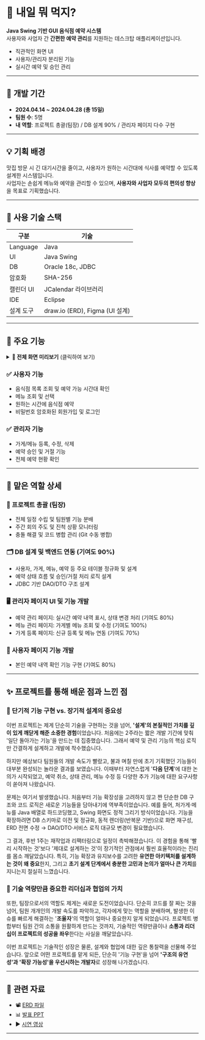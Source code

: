 # 🍱 내일 뭐 먹지?

**Java Swing 기반 GUI 음식점 예약 시스템**  
사용자와 사업자 간 **간편한 예약 관리**를 지원하는 데스크탑 애플리케이션입니다.

- 직관적인 화면 UI
- 사용자/관리자 분리된 기능
- 실시간 예약 및 승인 관리

---

## 📅 개발 기간

- **2024.04.14 ~ 2024.04.28 (총 15일)**  
- **팀원 수**: 5명  
- **내 역할**: 프로젝트 총괄(팀장) / DB 설계 90% / 관리자 페이지 다수 구현

---

## 💡 기획 배경

맛집 방문 시 긴 대기시간을 줄이고, 사용자가 원하는 시간대에 식사를 예약할 수 있도록 설계한 시스템입니다.  
사업자는 손쉽게 메뉴와 예약을 관리할 수 있으며, **사용자와 사업자 모두의 편의성 향상**을 목표로 기획했습니다.

---

## 🔧 사용 기술 스택

| 구분 | 기술 |
|------|------|
| Language | Java |
| UI | Java Swing |
| DB | Oracle 18c, JDBC |
| 암호화 | SHA-256 |
| 캘린더 UI | JCalendar 라이브러리 |
| IDE | Eclipse |
| 설계 도구 | draw.io (ERD), Figma (UI 설계) |

---

## 🧩 주요 기능

<details>
<summary><strong>📸 전체 화면 미리보기</strong> (클릭하여 보기)</summary>

| 구분 | 화면 | 미리보기 |
|------|------|----------|
| 공통 | 로그인 | <img height="300" alt="image" src="https://github.com/user-attachments/assets/eb962efa-8770-4d1f-9f20-31300461ef0e" /> |
| 관리자 | 관리자 메인 | <img height="300" alt="관리자페이지" src="https://github.com/user-attachments/assets/e9390e21-fc57-40cf-93fc-450fa8b5bc49" /> |
| 관리자 | 가게 관리 | <img height="300" alt="가게관리" src="https://github.com/user-attachments/assets/7d6bd95a-baca-4028-9777-993e424b440c" /> |
| 관리자 | 메뉴 관리 | <img height="300" alt="image" src="https://github.com/user-attachments/assets/398c9fd3-d574-416d-a59c-24f3791d90af" /> |
| 관리자 | 예약 확인 | <img height="300" alt="예약확인" src="https://github.com/user-attachments/assets/060e4a7d-a70d-4855-9f5f-7a599f55feb9" /> |
| 사용자 | 유저 메인 | <img height="300" alt="image" src="https://github.com/user-attachments/assets/0c799022-c865-41a0-8a1c-3cfa72eaf60e" /> |
| 사용자 | 예약 | <img height="300" alt="image" src="https://github.com/user-attachments/assets/aa43a009-59de-40aa-adb5-64e45514bc6d" /> |
| 사용자 | 예약 확인 | <img height="300" alt="image" src="https://github.com/user-attachments/assets/69089844-d290-463c-a331-296d40e89f01" /> |

</details>

### ✅ 사용자 기능
- 음식점 목록 조회 및 예약 가능 시간대 확인
- 메뉴 조회 및 선택
- 원하는 시간에 음식점 예약
- 비밀번호 암호화된 회원가입 및 로그인

### ✅ 관리자 기능
- 가게/메뉴 등록, 수정, 삭제
- 예약 승인 및 거절 기능
- 전체 예약 현황 확인

---

## 📌 맡은 역할 상세
### 🧭 프로젝트 총괄 (팀장)
- 전체 일정 수립 및 팀원별 기능 분배
- 주간 회의 주도 및 진척 상황 모니터링
- 충돌 해결 및 코드 병합 관리 (Git 수동 병합)
 
### 🗂️ DB 설계 및 백엔드 연동 (기여도 90%)
- 사용자, 가게, 메뉴, 예약 등 주요 테이블 정규화 및 설계
- 예약 상태 흐름 및 승인/거절 처리 로직 설계
- JDBC 기반 DAO/DTO 구조 설계

### 🖥 관리자 페이지 UI 및 기능 개발
- 예약 관리 페이지: 실시간 예약 내역 표시, 상태 변경 처리 (기여도 80%)
- 메뉴 관리 페이지: 가게별 메뉴 조회 및 수정 (기여도 100%)
- 가게 등록 페이지: 신규 등록 및 메뉴 연동 (기여도 70%)

### 👤 사용자 페이지 기능 개발
- 본인 예약 내역 확인 기능 구현 (기여도 80%)

---

## ✨ 프로젝트를 통해 배운 점과 느낀 점

### 📌 단기적 기능 구현 vs. 장기적 설계의 중요성
이번 프로젝트는 제게 단순히 기술을 구현하는 것을 넘어, **'설계'의 본질적인 가치를 깊이 있게 깨닫게 해준 소중한 경험**이었습니다. 처음에는 2주라는 짧은 개발 기간에 맞춰 '일단 돌아가는 기능'을 만드는 데 집중했습니다. 그래서 예약 및 관리 기능의 핵심 로직만 간결하게 설계하고 개발에 착수했습니다.

하지만 예상보다 팀원들의 개발 속도가 빨랐고, 불과 며칠 만에 초기 기획했던 기능들이 대부분 완성되는 놀라운 결과를 보였습니다. 이때부터 자연스럽게 '**다음 단계**'에 대한 논의가 시작되었고, 예약 취소, 상태 관리, 메뉴 수정 등 다양한 추가 기능에 대한 요구사항이 쏟아져 나왔습니다.

문제는 여기서 발생했습니다. 처음부터 기능 확장성을 고려하지 않고 짠 단순한 DB 구조와 코드 로직은 새로운 기능들을 담아내기에 역부족이었습니다. 예를 들어, 처가게·메뉴를 Java 배열로 하드코딩했고, Swing 화면도 정적 그리기 방식이었습니다. 기능을 확장하려면 DB 스키마로 이전 및 정규화, 동적 렌더링(반복문 기반)으로 화면 재구성, ERD 전면 수정 → DAO/DTO·서비스 로직 대규모 변경이 필요했습니다. 

그 결과, 후반 1주는 재작업과 리팩터링으로 일정이 촉박해졌습니다. 이 경험을 통해 '빨리 시작하는 것'보다 '제대로 설계하는 것'이 장기적인 관점에서 훨씬 효율적이라는 진리를 몸소 깨달았습니다. 특히, 기능 확장과 유지보수를 고려한 **유연한 아키텍처를 설계하는 것이 왜 중요**한지, 그리고 **초기 설계 단계에서 충분한 고민과 논의가 얼마나 큰 가치**를 지니는지 절실히 느꼈습니다.

### 🧭 기술 역량만큼 중요한 리더십과 협업의 가치
또한, 팀장으로서의 역할도 제게는 새로운 도전이었습니다. 단순히 코드를 잘 짜는 것을 넘어, 팀원 개개인의 개발 속도를 파악하고, 각자에게 맞는 역할을 분배하며, 발생한 이슈를 빠르게 해결하는 '**조율자**'의 역할이 얼마나 중요한지 알게 되었습니다. 프로젝트 병합부터 팀원 간의 소통을 원활하게 만드는 것까지, 기술적인 역량만큼이나 **소통과 리더십이 프로젝트의 성공을 좌우**한다는 사실을 깨달았습니다.

이번 프로젝트는 기술적인 성장은 물론, 설계와 협업에 대한 깊은 통찰력을 선물해 주었습니다. 앞으로 어떤 프로젝트를 맡게 되든, 단순히 '기능 구현'을 넘어 **'구조의 유연성'과 '확장 가능성'을 우선시하는 개발자**로 성장해 나가겠습니다.

---

## 🔗 관련 자료

- 📽️ [ERD 파일](https://drive.google.com/file/d/16R0uBjChg2aDMdAs_4PqOZrjyrdNen--/view?usp=sharing)
- 📊 [발표 PPT](https://docs.google.com/presentation/d/11NJRVsx3GhBFVpGjqQiJaEui0PqJejEz/edit?usp=sharing&ouid=106436189513240672230&rtpof=true&sd=true)
- ▶️ [시연 영상](https://drive.google.com/file/d/1hWBYnBIuDHO4ibnCwDXhyAO5j8Yuc1Nn/view?usp=sharing)

---
